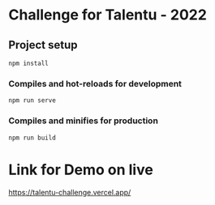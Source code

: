 # Challenge for Talentu - 2022

## Project setup
```
npm install
```

### Compiles and hot-reloads for development
```
npm run serve
```

### Compiles and minifies for production
```
npm run build
```

# Link for Demo on live
https://talentu-challenge.vercel.app/
